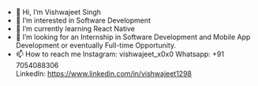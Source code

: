 - 👋 Hi, I’m Vishwajeet Singh
- 👀 I’m interested in Software Development
- 🌱 I’m currently learning React Native
- 💞️ I’m looking for an Internship in Software Development and Mobile App Development or eventually Full-time Opportunity.
- 📫 How to reach me 
Instagram: vishwajeet_x0x0
Whatsapp: +91 7054088306<br>
LinkedIn: https://www.linkedin.com/in/vishwajeet1298

<!---
vishwajeet1298/vishwajeet1298 is a ✨ special ✨ repository because its `README.md` (this file) appears on your GitHub profile.
You can click the Preview link to take a look at your changes.
--->
